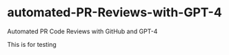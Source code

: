 # automated-PR-Reviews-with-GPT-4
Automated PR Code Reviews with GitHub and GPT-4


This is for testing